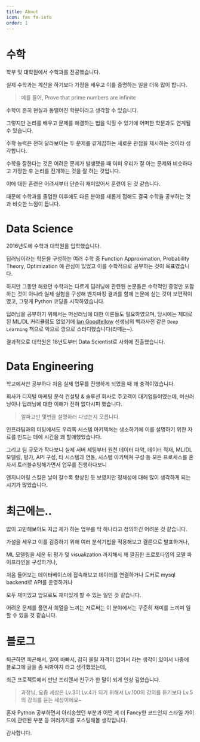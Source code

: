 ```yaml
---
title: About
icon: fas fa-info
order: 1
---
```


# 수학

학부 및 대학원에서 수학과를 전공했습니다.

실제 수학과는 계산을 하기보다 가정을 세우고 이를 증명하는 일을 더욱 많이 합니다.

> 예를 들어, Prove that prime numbers are infinite

수학이 흔히 현실과 동떨어진 학문이라고 생각할 수 있습니다.

그렇지만 논리를 배우고 문제를 해결하는 법을 익힐 수 있기에 어떠한 학문과도 연계될 수 있습니다.

수학 능력은 전혀 달라보이는 두 문제를 같게끔하는 새로운 관점을 제시하는 것이라 생각합니다.

수학을 잘한다는 것은 어려운 문제가 발생했을 때 이미 우리가 잘 아는 문제와 비슷하다고 가정한 후 논리를 전개하는 것을 잘 하는 것입니다.

이에 대한 훈련은 어려서부터 단순히 재미있어서 훈련이 된 것 같습니다.

때문에 수학과를 졸업한 이후에도 다른 분야를 새롭게 접해도 결국 수학을 공부하는 것과 비슷한 느낌이 듭니다.


# Data Science

2016년도에 수학과 대학원을 입학했습니다.

딥러닝이라는 학문을 구성하는 여러 수학 중 Function Approximation, Probability Theory, Optimization 에 관심이 있었고
이를 수학적으로 공부하는 것이 목표였습니다.

하지만 그동안 해왔던 수학과는 다르게
딥러닝에 관련된 논문들은 수학적인 증명만 포함하는 것이 아니라 실제 실험을 구성해 벤치마킹 결과를 함께 논문에 싣는 것이 보편적이였고,
그렇게 Python 코딩을 시작하였습니다.

딥러닝을 공부하기 위해서는 머신러닝에 대한 이론들도 필요하였으며,
당시에는 제대로 된 ML/DL 커리큘럼도 없었기에
[Ian Goodfellow](https://en.wikipedia.org/wiki/Ian_Goodfellow)
선생님의 백과사전 같은 `Deep Learning` 책으로 악으로 깡으로 스터디했습니다(라떼는~).

결과적으로 대학원은 18년도부터 Data Scientist로 사회에 진출했습니다.


# Data Engineering

학교에서만 공부하다 처음 실제 업무를 진행하게 되었을 때 꽤 충격이였습니다.

회사가 디지털 마케팅 분석 컨설팅 & 솔루션 회사로 주고객이 대기업들이였는데,
머신러닝이나 딥러닝에 대한 이해가 전혀 없다시피 했습니다.

> 알파고만 몇번을 설명하러 다녔는지 모릅니다.

인프라팀과의 미팅에서도 우리쪽 시스템 아키텍쳐는 생소하기에 이를 설명하기 위한 자료를 만드는 데에 시간을 꽤 할애했었습니다.

그리고 팀 규모가 작다보니
실제 서버 세팅부터 원천 데이터 파악, 데이터 적재, ML/DL 모델링, 평가, API 구성, 타 시스템과 연동, 시스템 아키텍쳐 구성 등
모든 프로세스를 혼자서 트러블슈팅해가면서 업무를 진행하다보니

엔지니어링 스킬은 날이 갈수록 향상된 듯 보였지만 정체성에 대해 많이 생각하게 되는 시기가 많았습니다.


# 최근에는..

많이 고민해보아도 지금 제가 하는 업무를 딱 하나라고 정의하긴 어려운 것 같습니다.

가설을 세우고 이를 검증하기 위해 여러 분석기법을 적용해보고 결론으로 발표하거나,

ML 모델링을 세운 뒤 평가 및 visualization 까지해서 꽤 깔끔한 프로토타입의 모델 파이프라인을 구성하거나,

처음 들어보는 데이터베이스에 접속해보고 데이터를 연결하거나 도커로 mysql backend로 API를 운영하거나

모두 재미있고 앞으로도 재미있게 할 수 있는 일인 것 같습니다.

어려운 문제를 풀면서 희열을 느끼는 저로써는 이 분야에서는 꾸준히 재미를 느끼며 일할 수 있을 것 같습니다.


# 블로그

퇴근하면 피곤해서, 일이 바빠서, 감히 올릴 자격이 없어서 라는 생각이 있어서 나중에 블로그에 글을 좀 써봐야지 라고 생각했었는데,

최근 프로젝트에서 만난 프리랜서 친구가 한 말이 되게 인상 깊었습니다.

> 과장님, 요즘 세상은 Lv.3이 Lv.4가 되기 위해서 Lv.100의 강의를 듣기보다 Lv.5의 강의를 듣는 세상이에요~

혼자 Python 공부하면서 아리송했던 부분과 어떤 게 더 Fancy한 코드인지 스타일 가이드에 관련된 부분 등 여러가지를 포스팅해볼 생각입니다.

감사합니다.

